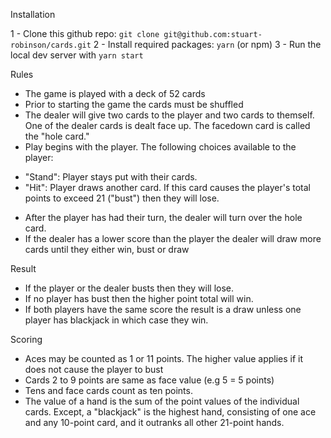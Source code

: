 Installation

1 - Clone this github repo: `git clone git@github.com:stuart-robinson/cards.git`
2 - Install required packages: `yarn` (or npm)
3 - Run the local dev server with `yarn start`

Rules

* The game is played with a deck of 52 cards
* Prior to starting the game the cards must be shuffled
* The dealer will give two cards to the player and two cards to themself. One of the dealer cards is dealt face up. The facedown card is called the "hole card."
* Play begins with the player. The following choices available to the player:
 - "Stand": Player stays put with their cards.
 - "Hit": Player draws another card. If this card causes the player's total points to exceed 21 ("bust") then they will lose.
* After the player has had their turn, the dealer will turn over the hole card.
* If the dealer has a lower score than the player the dealer will draw more cards until they either win, bust or draw

Result

* If the player or the dealer busts then they will lose.
* If no player has bust then the higher point total will win.
* If both players have the same score the result is a draw unless one player has blackjack in which case they win.

Scoring

* Aces may be counted as 1 or 11 points. The higher value applies if it does not cause the player to bust
* Cards 2 to 9 points are same as face value (e.g 5 = 5 points)
* Tens and face cards count as ten points.
* The value of a hand is the sum of the point values of the individual cards. Except, a "blackjack" is the highest hand, consisting of one ace and any 10-point card, and it outranks all other 21-point hands.
